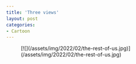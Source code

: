 ```yaml
---
title: 'Three views'
layout: post
categories:
- Cartoon
---
```


<figure class="wp-block-image size-full">[![](/assets/img/2022/02/the-rest-of-us.jpg)](/assets/img/2022/02/the-rest-of-us.jpg)</figure>